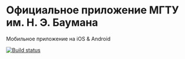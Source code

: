 # Официальное приложение МГТУ им. Н. Э. Баумана

Мобильное приложение на iOS & Android

[![Build status](https://build.appcenter.ms/v0.1/apps/afafda41-cac1-4c4c-a3ad-5f307a30fd3c/branches/pre-release/badge)](https://appcenter.ms)
